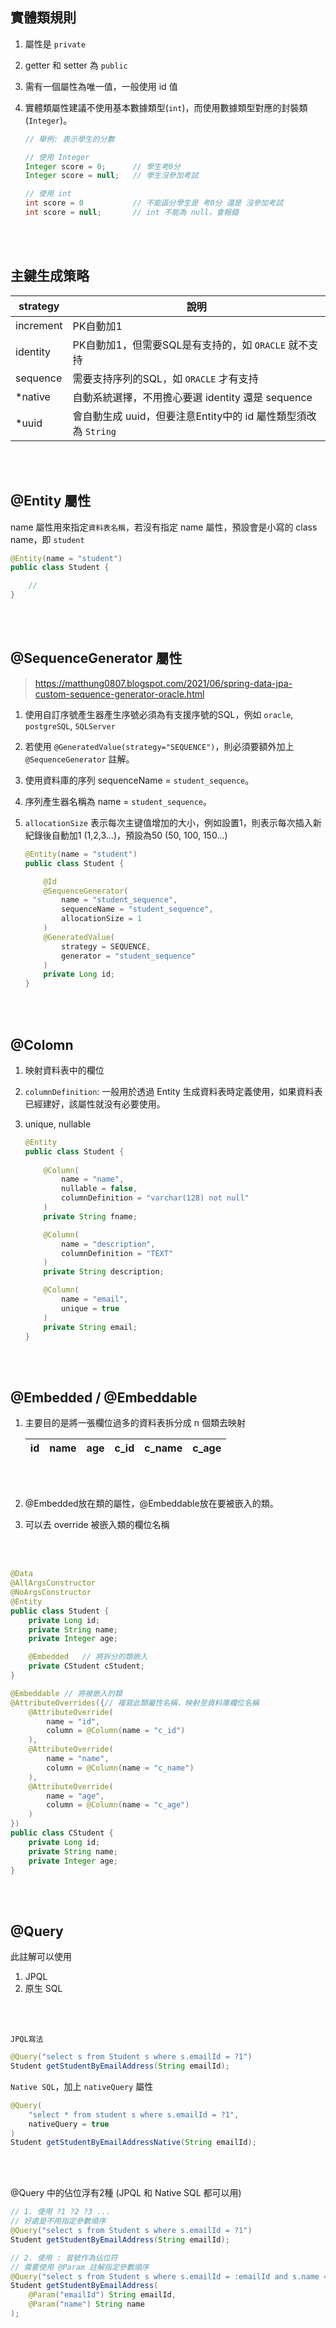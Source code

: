 ## 實體類規則

1. 屬性是 `private` 
2. getter 和 setter 為 `public`
3. 需有一個屬性為唯一值，一般使用 id 值
4. 實體類屬性建議不使用基本數據類型(`int`)，而使用數據類型對應的封裝類(`Integer`)。

    ```java
    // 舉例: 表示學生的分數

    // 使用 Integer
    Integer score = 0;      // 學生考0分
    Integer score = null;   // 學生沒參加考試

    // 使用 int
    int score = 0           // 不能區分學生是 考0分 還是 沒參加考試
    int score = null;       // int 不能為 null，會報錯
    ```

<br/>

<br/>

## 主鍵生成策略

|strategy|說明|
|--|--|
|increment|PK自動加1|
|identity|PK自動加1，但需要SQL是有支持的，如 `ORACLE`  就不支持|
|sequence|需要支持序列的SQL，如 `ORACLE` 才有支持|
|*native|自動系統選擇，不用擔心要選 identity 還是 sequence |
|*uuid|會自動生成 uuid，但要注意Entity中的 id 屬性類型須改為 `String`|

<br/>

<br/>

## @Entity 屬性
name 屬性用來指定`資料表名稱`，若沒有指定 name 屬性，預設會是小寫的 class name，即 `student`
```java
@Entity(name = "student")
public class Student {

    //
}
```

<br/>

<br/>

## @SequenceGenerator 屬性
> https://matthung0807.blogspot.com/2021/06/spring-data-jpa-custom-sequence-generator-oracle.html
1. 使用自訂序號產生器產生序號必須為有支援序號的SQL，例如 `oracle`, `postgreSQL`, `SQLServer`


2. 若使用 `@GeneratedValue(strategy="SEQUENCE")`，則必須要額外加上 `@SequenceGenerator` 註解。


3. 使用資料庫的序列 sequenceName = `student_sequence`。

4. 序列產生器名稱為 name = `student_sequence`。

5. `allocationSize` 表示每次主键值增加的大小，例如設置1，則表示每次插入新紀錄後自動加1 (1,2,3...)，預設為50 (50, 100, 150...)

    ```java
    @Entity(name = "student")
    public class Student {

        @Id
        @SequenceGenerator(
            name = "student_sequence",          
            sequenceName = "student_sequence",
            allocationSize = 1
        )
        @GeneratedValue(
            strategy = SEQUENCE,
            generator = "student_sequence"
        )
        private Long id;
    }
    ```


<br/>

<br/>

## @Colomn
1. 映射資料表中的欄位

2. `columnDefinition`: 一般用於透過 Entity 生成資料表時定義使用，如果資料表已經建好，該屬性就没有必要使用。

3. unique, nullable

    ```java
    @Entity
    public class Student {
        
        @Column(
            name = "name",
            nullable = false,
            columnDefinition = "varchar(128) not null"
        )
        private String fname;

        @Column(
            name = "description",
            columnDefinition = "TEXT"
        )
        private String description;

        @Column(
            name = "email",
            unique = true
        )
        private String email;
    }

    ```

<br/>

<br/>

## @Embedded / @Embeddable
1. 主要目的是將一張欄位過多的資料表拆分成 n 個類去映射

    |id|name|age|c_id|c_name|c_age|
    |--|--|--|--|--|--|

    <br/>

    <br/>

2. @Embedded放在類的屬性，@Embeddable放在要被嵌入的類。

3. 可以去 override 被嵌入類的欄位名稱

<br/>

<br/>

```java
@Data
@AllArgsConstructor
@NoArgsConstructor
@Entity
public class Student {
    private Long id;
    private String name;
    private Integer age;

    @Embedded   // 將拆分的類嵌入
    private CStudent cStudent;
}
```
```java
@Embeddable // 將被嵌入的類
@AttributeOverrides({// 複寫此類屬性名稱，映射至資料庫欄位名稱
    @AttributeOverride(
        name = "id",
        column = @Column(name = "c_id")
    ),
    @AttributeOverride(
        name = "name",
        column = @Column(name = "c_name")
    ),
    @AttributeOverride(
        name = "age",
        column = @Column(name = "c_age")
    )
})
public class CStudent {
    private Long id;
    private String name;
    private Integer age;
}
```

<br/>

<br/>

## @Query
此註解可以使用
1. JPQL
2. 原生 SQL

<br/>

<br/>

`JPQL寫法`
```java
@Query("select s from Student s where s.emailId = ?1")
Student getStudentByEmailAddress(String emailId);
```
`Native SQL`，加上 `nativeQuery` 屬性
```java
@Query(
    "select * from student s where s.emailId = ?1",
    nativeQuery = true 
)
Student getStudentByEmailAddressNative(String emailId);
```

<br/>

<br/>

@Query 中的佔位浮有2種 (JPQL 和 Native SQL 都可以用)
```java
// 1. 使用 ?1 ?2 ?3 ...
// 好處是不用指定參數順序
@Query("select s from Student s where s.emailId = ?1")
Student getStudentByEmailAddress(String emailId);
```

```java
// 2. 使用 : 冒號作為佔位符
// 需要使用 @Param 註解指定參數順序
@Query("select s from Student s where s.emailId = :emailId and s.name = :name ")
Student getStudentByEmailAddress(
    @Param("emailId") String emailId,
    @Param("name") String name
);
```